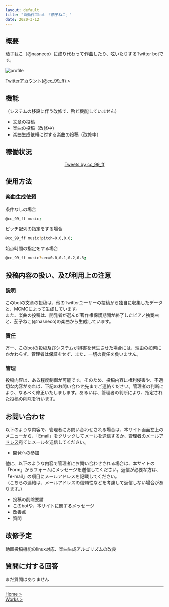 ```yaml
---
layout: default
title: "自動作曲bot 「茄子ねこ」"
date: 2020-3-12
---
```


## 概要

茄子ねこ（@nasneco）に成り代わって作曲したり、呟いたりするTwitter botです。

 ![profile](https://nakashimas.github.io/img/nasnecobot/profile.png "profile")

[Twitterアカウント(@cc_99_ff) >](https://twitter.com/cc_99_ff)

## 機能

（システムの移設に伴う改修で、殆ど機能していません）

- 文章の投稿
- 楽曲の投稿（改修中）
- 楽曲生成依頼に対する楽曲の投稿（改修中）

## 稼働状況

<div style="text-align:center;">
    <a class="twitter-timeline" data-width="320" data-height="400" data-chrome="transparent nofooter" data-link-color="#ff8080" href="https://twitter.com/cc_99_ff?ref_src=twsrc%5Etfw">
        Tweets by cc_99_ff
    </a>
    <script async src="https://platform.twitter.com/widgets.js" charset="utf-8"></script>
</div>

## 使用方法

### 楽曲生成依頼

条件なしの場合

```sh
@cc_99_ff music;
```

ピッチ配列の指定をする場合

```sh
@cc_99_ff music?pitch=0,0,0,0;
```

始点時間の指定をする場合

```sh
@cc_99_ff music?sec=0.0,0.1,0.2,0.3;
```

## 投稿内容の扱い、及び利用上の注意

### 説明

このbotの文章の投稿は、他のTwitterユーザーの投稿から独自に収集したデータと、MCMCによって生成しています。  
また、楽曲の投稿は、開発者が選んだ著作権保護期間が終了したピアノ独奏曲と、茄子ねこ(@nasneco)の楽曲から生成しています。  

### 責任

万一、このbotの投稿及びシステムが損害を発生させた場合には、理由の如何にかかわらず、管理者は保証をせず、また、一切の責任を負いません。  

### 管理

投稿内容は、ある程度制御が可能です。そのため、投稿内容に権利侵害や、不適切な内容があれば、下記のお問い合わせ先までご連絡ください。管理者の判断により、なるべく修正いたしまします。あるいは、管理者の判断により、指定された投稿の削除を行います。

## お問い合わせ

以下のような内容で、管理者にお問い合わせされる場合は、本サイト画面左上のメニューから、「Email」をクリックしてメールを送信するか、<a href="&#109;&#97;&#105;&#108;&#116;&#111;&#58;&#110;&#97;&#115;&#99;&#111;&#114;&#46;&#110;&#101;&#99;&#111;&#64;&#103;&#109;&#97;&#105;&#108;&#46;&#99;&#111;&#109;">管理者のメールアドレス</a>宛てにメールを送信してください。  

- 開発への参加

他に、以下のような内容で管理者にお問い合わせされる場合は、本サイトの「Form」からフォームにメッセージを送信してください。返信が必要な方は、「e-mail」の項目にメールアドレスを記載してください。  
（こちらの連絡は、メールアドレスの信頼性などを考慮して返信しない場合があります。）

- 投稿の削除要請
- このbotや、本サイトに関するメッセージ
- 改善点
- 質問

## 改修予定

動画投稿機能のlinux対応、楽曲生成アルゴリズムの改良

## 質問に対する回答

まだ質問はありません

<hr>

[Home >](https://nakashimas.github.io)  
[Works >](https://nakashimas.github.io/docs/works/works.html)